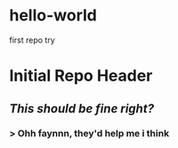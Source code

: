 # hello-world
first repo try
# **Initial Repo Header**
## *This should be fine right?*
### > Ohh faynnn, they'd help me i think
